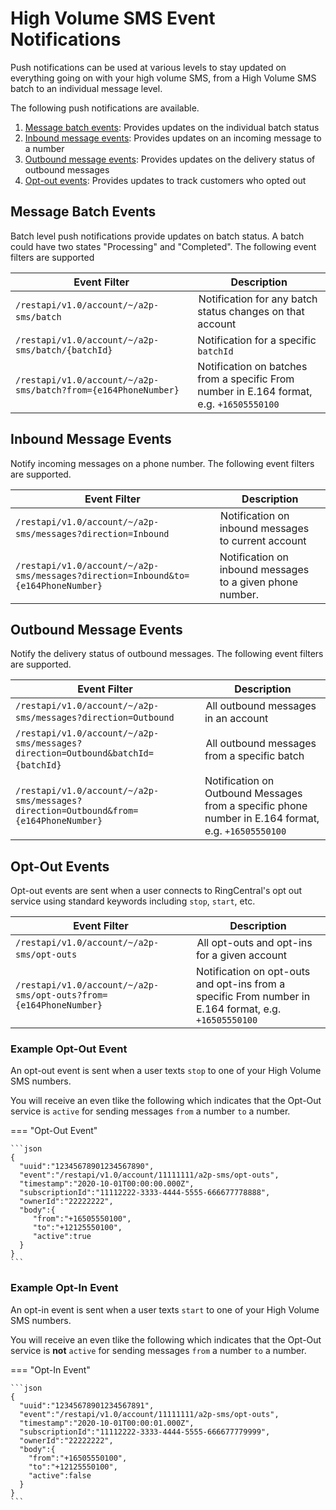 # High Volume SMS Event Notifications

Push notifications can be used at various levels to stay updated on everything going on with your high volume SMS, from a High Volume SMS batch to an individual message level.

The following push notifications are available.

1. [Message batch events](#message-batch-events): Provides updates on the individual batch status
2. [Inbound message events](#inbound-message-events): Provides updates on an incoming message to a number
3. [Outbound message events](#outbound-message-events): Provides updates on the delivery status of outbound messages
4. [Opt-out events](#opt-out-events): Provides updates to track customers who opted out

## Message Batch Events

Batch level push notifications provide updates on batch status. A batch could have two states "Processing" and "Completed". The following event filters are supported

| Event Filter | Description |
|-|-|
| `/restapi/v1.0/account/~/a2p-sms/batch` | Notification for any batch status changes on that account |
| `/restapi/v1.0/account/~/a2p-sms/batch/{batchId}` | Notification for a specific `batchId` |
| `/restapi/v1.0/account/~/a2p-sms/batch?from={e164PhoneNumber}` | Notification on batches from a specific From number in E.164 format, e.g. `+16505550100` |

## Inbound Message Events

Notify incoming messages on a phone number. The following event filters are supported.

| Event Filter | Description |
|-|-|
| `/restapi/v1.0/account/~/a2p-sms/messages?direction=Inbound` | Notification on inbound messages to current account |
| `/restapi/v1.0/account/~/a2p-sms/messages?direction=Inbound&to={e164PhoneNumber}` | Notification on inbound messages to a given phone number. |

## Outbound Message Events

Notify the delivery status of outbound messages. The following event filters are supported.

| Event Filter | Description |
|-|-|
| `/restapi/v1.0/account/~/a2p-sms/messages?direction=Outbound` | All outbound messages in an account |
| `/restapi/v1.0/account/~/a2p-sms/messages?direction=Outbound&batchId={batchId}` | All outbound messages from a specific batch |
| `/restapi/v1.0/account/~/a2p-sms/messages?direction=Outbound&from={e164PhoneNumber}` | Notification on Outbound Messages from a specific phone number in E.164 format, e.g. `+16505550100` |

## Opt-Out Events

Opt-out events are sent when a user connects to RingCentral's opt out service using standard keywords including `stop`,  `start`, etc.

| Event Filter | Description |
|-|-|
| `/restapi/v1.0/account/~/a2p-sms/opt-outs` | All opt-outs and opt-ins for a given account |
| `/restapi/v1.0/account/~/a2p-sms/opt-outs?from={e164PhoneNumber}` | Notification on opt-outs and opt-ins from a specific From number in E.164 format, e.g. `+16505550100` |

### Example Opt-Out Event

An opt-out event is sent when a user texts `stop` to one of your High Volume SMS numbers.

You will receive an even tlike the following which indicates that the Opt-Out service is `active` for sending messages `from` a number `to` a number.

=== "Opt-Out Event"

    ```json
    {
      "uuid":"12345678901234567890",
      "event":"/restapi/v1.0/account/11111111/a2p-sms/opt-outs",
      "timestamp":"2020-10-01T00:00:00.000Z",
      "subscriptionId":"11112222-3333-4444-5555-666677778888",
      "ownerId":"22222222",
      "body":{
         "from":"+16505550100",
         "to":"+12125550100",
         "active":true
      }
    }
    ```

### Example Opt-In Event

An opt-in event is sent when a user texts `start` to one of your High Volume SMS numbers.

You will receive an even tlike the following which indicates that the Opt-Out service is **not** `active` for sending messages `from` a number `to` a number.

=== "Opt-In Event"

    ```json
    {
      "uuid":"12345678901234567891",
      "event":"/restapi/v1.0/account/11111111/a2p-sms/opt-outs",
      "timestamp":"2020-10-01T00:00:01.000Z",
      "subscriptionId":"11112222-3333-4444-5555-666677779999",
      "ownerId":"22222222",
      "body":{
        "from":"+16505550100",
        "to":"+12125550100",
        "active":false
      }
    }
    ```
